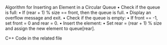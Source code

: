 Algorithm for Inserting an Element in a Circular Queue
• Check if the queue is full:
• If (rear + 1) % size == front, then the queue is full.
• Display an overflow message and exit.
• Check if the queue is empty:
• If front == -1, set front = 0 and rear = 0.
• Insert the element:
• Set rear = (rear + 1) % size and assign the new element to queue[rear].


C++ Code in the related file